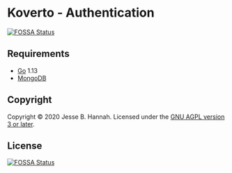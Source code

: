 # Koverto - Authentication

[![FOSSA Status](https://app.fossa.io/api/projects/git%2Bgithub.com%2Fkoverto%2Fauthn.svg?type=shield)](https://app.fossa.io/projects/git%2Bgithub.com%2Fkoverto%2Fauthn?ref=badge_shield)

## Requirements

- [Go][] 1.13
- [MongoDB][]

## Copyright

Copyright © 2020 Jesse B. Hannah. Licensed under the [GNU AGPL version 3 or
later][agpl].

[agpl]: LICENSE
[go]: https://golang.org/
[mongodb]: https://www.mongodb.com/

## License

[![FOSSA Status](https://app.fossa.io/api/projects/git%2Bgithub.com%2Fkoverto%2Fauthn.svg?type=large)](https://app.fossa.io/projects/git%2Bgithub.com%2Fkoverto%2Fauthn?ref=badge_large)
